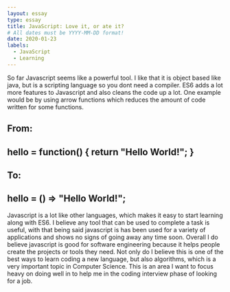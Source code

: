 ```yaml
---
layout: essay
type: essay
title: JavaScript: Love it, or ate it?
# All dates must be YYYY-MM-DD format!
date: 2020-01-23
labels:
  - JavaScript
  - Learning
---
```


So far Javascript seems like a powerful tool. I like that it is object based like java, but is a scripting language so you dont need a compiler. ES6 adds a lot more features to Javascript and also cleans the code up a lot. One example would be by using arrow functions which reduces the amount of code written for some functions.

From: 
---
hello = function() {
  return "Hello World!";
}
---
To:
---
hello = () => "Hello World!";
---

Javascript is a lot like other languages, which makes it easy to start learning along with ES6. I believe any tool that can be used to complete a task is useful, with that being said javascript is has been used for a variety of applications and shows no signs of going away any time soon. Overall I do believe javascript is good for software engineering because it helps people create the projects or tools they need.
Not only do I believe this is one of the best ways to learn coding a new language, but also algorithms, which is a very important topic in Computer Science. This is an area I want to focus heavy on doing well in to help me in the coding interview phase of looking for a job.
